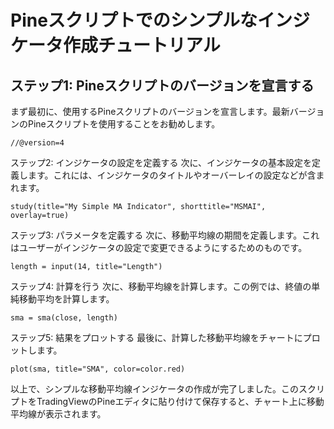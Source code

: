 # Pineスクリプトでのシンプルなインジケータ作成チュートリアル

## ステップ1: Pineスクリプトのバージョンを宣言する
まず最初に、使用するPineスクリプトのバージョンを宣言します。最新バージョンのPineスクリプトを使用することをお勧めします。

```pinescript
//@version=4
```

ステップ2: インジケータの設定を定義する
次に、インジケータの基本設定を定義します。これには、インジケータのタイトルやオーバーレイの設定などが含まれます。
```
study(title="My Simple MA Indicator", shorttitle="MSMAI", overlay=true)
```

ステップ3: パラメータを定義する
次に、移動平均線の期間を定義します。これはユーザーがインジケータの設定で変更できるようにするためのものです。
```
length = input(14, title="Length")
```

ステップ4: 計算を行う
次に、移動平均線を計算します。この例では、終値の単純移動平均を計算します。
```
sma = sma(close, length)
```

ステップ5: 結果をプロットする
最後に、計算した移動平均線をチャートにプロットします。
```
plot(sma, title="SMA", color=color.red)
```

以上で、シンプルな移動平均線インジケータの作成が完了しました。このスクリプトをTradingViewのPineエディタに貼り付けて保存すると、チャート上に移動平均線が表示されます。